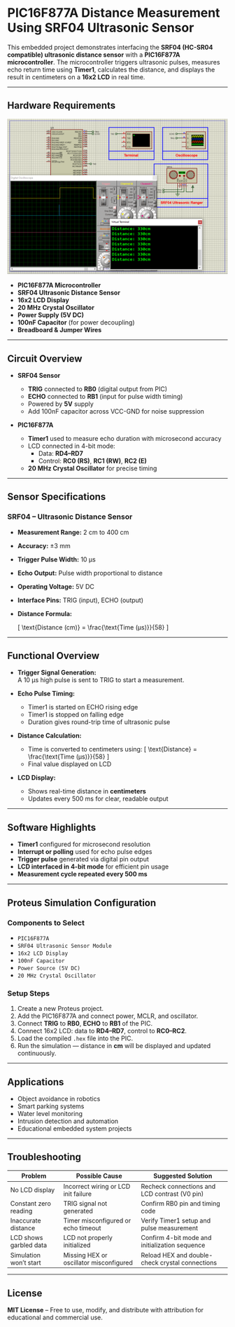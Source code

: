 # PIC16F877A Distance Measurement Using SRF04 Ultrasonic Sensor

This embedded project demonstrates interfacing the **SRF04 (HC-SR04 compatible) ultrasonic distance sensor** with a **PIC16F877A microcontroller**. The microcontroller triggers ultrasonic pulses, measures echo return time using **Timer1**, calculates the distance, and displays the result in centimeters on a **16x2 LCD** in real time.

---

## Hardware Requirements
![PIC16F877A SRF04 Circuit](circuit.png)

- **PIC16F877A Microcontroller**  
- **SRF04 Ultrasonic Distance Sensor**  
- **16x2 LCD Display**  
- **20 MHz Crystal Oscillator**  
- **Power Supply (5V DC)**  
- **100nF Capacitor** (for power decoupling)  
- **Breadboard & Jumper Wires**

---

## Circuit Overview

- **SRF04 Sensor**  
  - **TRIG** connected to **RB0** (digital output from PIC)  
  - **ECHO** connected to **RB1** (input for pulse width timing)  
  - Powered by **5V** supply  
  - Add 100nF capacitor across VCC-GND for noise suppression

- **PIC16F877A**  
  - **Timer1** used to measure echo duration with microsecond accuracy  
  - LCD connected in 4-bit mode:  
    - Data: **RD4–RD7**  
    - Control: **RC0 (RS)**, **RC1 (RW)**, **RC2 (E)**  
  - **20 MHz Crystal Oscillator** for precise timing

---

## Sensor Specifications

### SRF04 – Ultrasonic Distance Sensor

- **Measurement Range:** 2 cm to 400 cm  
- **Accuracy:** ±3 mm  
- **Trigger Pulse Width:** 10 µs  
- **Echo Output:** Pulse width proportional to distance  
- **Operating Voltage:** 5V DC  
- **Interface Pins:** TRIG (input), ECHO (output)  
- **Distance Formula:**  

  \[
  \text{Distance (cm)} = \frac{\text{Time (µs)}}{58}
  \]

---

## Functional Overview

- **Trigger Signal Generation:**  
  A 10 µs high pulse is sent to TRIG to start a measurement.

- **Echo Pulse Timing:**  
  - Timer1 is started on ECHO rising edge  
  - Timer1 is stopped on falling edge  
  - Duration gives round-trip time of ultrasonic pulse

- **Distance Calculation:**  
  - Time is converted to centimeters using:
    \[
    \text{Distance} = \frac{\text{Time (µs)}}{58}
    \]
  - Final value displayed on LCD

- **LCD Display:**  
  - Shows real-time distance in **centimeters**  
  - Updates every 500 ms for clear, readable output

---

## Software Highlights

- **Timer1** configured for microsecond resolution  
- **Interrupt or polling** used for echo pulse edges  
- **Trigger pulse** generated via digital pin output  
- **LCD interfaced in 4-bit mode** for efficient pin usage  
- **Measurement cycle repeated every 500 ms**

---

## Proteus Simulation Configuration

### Components to Select

- `PIC16F877A`  
- `SRF04 Ultrasonic Sensor Module`  
- `16x2 LCD Display`  
- `100nF Capacitor`  
- `Power Source (5V DC)`  
- `20 MHz Crystal Oscillator`

### Setup Steps

1. Create a new Proteus project.  
2. Add the PIC16F877A and connect power, MCLR, and oscillator.  
3. Connect **TRIG** to **RB0**, **ECHO** to **RB1** of the PIC.  
4. Connect 16x2 LCD: data to **RD4–RD7**, control to **RC0–RC2**.  
5. Load the compiled `.hex` file into the PIC.  
6. Run the simulation — distance in **cm** will be displayed and updated continuously.

---

## Applications

- Object avoidance in robotics  
- Smart parking systems  
- Water level monitoring  
- Intrusion detection and automation  
- Educational embedded system projects

---

## Troubleshooting

| Problem                   | Possible Cause                          | Suggested Solution                              |
|---------------------------|------------------------------------------|--------------------------------------------------|
| No LCD display            | Incorrect wiring or LCD init failure     | Recheck connections and LCD contrast (V0 pin)   |
| Constant zero reading     | TRIG signal not generated                | Confirm RB0 pin and timing code                 |
| Inaccurate distance       | Timer misconfigured or echo timeout      | Verify Timer1 setup and pulse measurement       |
| LCD shows garbled data    | LCD not properly initialized             | Confirm 4-bit mode and initialization sequence  |
| Simulation won’t start    | Missing HEX or oscillator misconfigured  | Reload HEX and double-check crystal connections |

---

## License

**MIT License** – Free to use, modify, and distribute with attribution for educational and commercial use.



